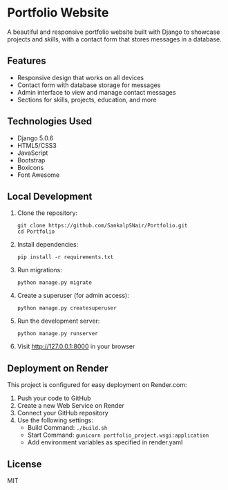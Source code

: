 # Portfolio Website

A beautiful and responsive portfolio website built with Django to showcase projects and skills, with a contact form that stores messages in a database.

## Features

- Responsive design that works on all devices
- Contact form with database storage for messages
- Admin interface to view and manage contact messages
- Sections for skills, projects, education, and more

## Technologies Used

- Django 5.0.6
- HTML5/CSS3
- JavaScript
- Bootstrap
- Boxicons
- Font Awesome

## Local Development

1. Clone the repository:
   ```
   git clone https://github.com/SankalpSNair/Portfolio.git
   cd Portfolio
   ```

2. Install dependencies:
   ```
   pip install -r requirements.txt
   ```

3. Run migrations:
   ```
   python manage.py migrate
   ```

4. Create a superuser (for admin access):
   ```
   python manage.py createsuperuser
   ```

5. Run the development server:
   ```
   python manage.py runserver
   ```

6. Visit http://127.0.0.1:8000 in your browser

## Deployment on Render

This project is configured for easy deployment on Render.com:

1. Push your code to GitHub
2. Create a new Web Service on Render
3. Connect your GitHub repository
4. Use the following settings:
   - Build Command: `./build.sh`
   - Start Command: `gunicorn portfolio_project.wsgi:application`
   - Add environment variables as specified in render.yaml

## License

MIT
